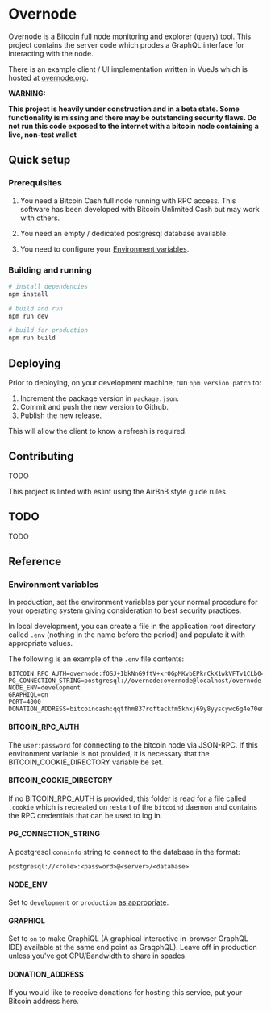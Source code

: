 
# Overnode

Overnode is a Bitcoin full node monitoring and explorer (query) tool.  This project contains the server code which prodes a GraphQL interface for interacting with the node. 

There is an example client / UI implementation written in VueJs which is hosted at [overnode.org](https://overnode.org).

**WARNING:** 

**This project is heavily under construction and in a beta state.  Some functionality is missing and there may be outstanding security flaws.  Do not run this code exposed to the internet with a bitcoin node containing a live, non-test wallet**

## Quick setup

### Prerequisites

1. You need a Bitcoin Cash full node running with RPC access.  This software has been developed with Bitcoin Unlimited Cash but may work with others.

2. You need an empty / dedicated postgresql database available.

3. You need to configure your [Environment variables](#environment-variables).

### Building and running

``` bash
# install dependencies
npm install

# build and run
npm run dev

# build for production
npm run build
```

## Deploying

Prior to deploying, on your development machine, run `npm version patch` to:

1. Increment the package version in `package.json`.
2. Commit and push the new version to Github.
3. Publish the new release.

This will allow the client to know a refresh is required.

## Contributing

TODO

This project is linted with eslint using the AirBnB style guide rules. 

## TODO

TODO

## Reference

### Environment variables
In production, set the environment variables per your normal procedure for your operating system giving consideration to best security practices.

In local development, you can create a file in the application root directory called `.env` (nothing in the name before the period) and populate it with appropriate values.

The following is an example of the `.env` file contents:
```
BITCOIN_RPC_AUTH=overnode:fOSJ+IbkNnG9ftV+xrOGpMKvbEPkrCkX1wkVFTv1CLb0=
PG_CONNECTION_STRING=postgresql://overnode:overnode@localhost/overnode
NODE_ENV=development
GRAPHIQL=on
PORT=4000
DONATION_ADDRESS=bitcoincash:qqtfhm837rqfteckfm5khxj69y8yyscywc6g4e70em
```

#### BITCOIN_RPC_AUTH

The `user:password` for connecting to the bitcoin node via JSON-RPC.  If this environment variable is not provided, it is necessary that the BITCOIN_COOKIE_DIRECTORY variable be set.

#### BITCOIN_COOKIE_DIRECTORY

If no BITCOIN_RPC_AUTH is provided, this folder is read for a file called `.cookie` which is recreated on restart of the `bitcoind` daemon and contains the RPC credentials that can be used to log in.

#### PG_CONNECTION_STRING

A postgresql `conninfo` string to connect to the database in the format:

`postgresql://<role>:<password>@<server>/<database>`

#### NODE_ENV

Set to `development` or `production` [as appropriate](http://expressjs.com/en/advanced/best-practice-performance.html#set-nodeenv-to-production).

#### GRAPHIQL

Set to `on` to make GraphiQL (A graphical interactive in-browser GraphQL IDE) available at the same end point as GraqphQL).  Leave off in production unless you've got CPU/Bandwidth to share in spades.

#### DONATION_ADDRESS

If you would like to receive donations for hosting this service, put your Bitcoin address here.
